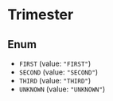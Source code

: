 # Trimester

## Enum

* `FIRST` (value: `"FIRST"`)
* `SECOND` (value: `"SECOND"`)
* `THIRD` (value: `"THIRD"`)
* `UNKNOWN` (value: `"UNKNOWN"`)

